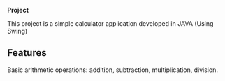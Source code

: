 **Project**

This project is a simple calculator application developed in JAVA (Using Swing)

## Features

Basic arithmetic operations: addition, subtraction, multiplication, division.

